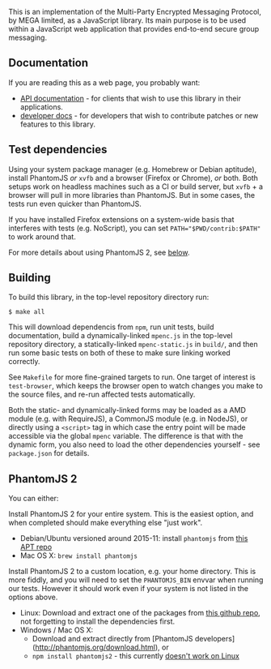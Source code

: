 This is an implementation of the Multi-Party Encrypted Messaging Protocol, by
MEGA limited, as a JavaScript library. Its main purpose is to be used within a
JavaScript web application that provides end-to-end secure group messaging.

## Documentation

If you are reading this as a web page, you probably want:

- [API documentation](../../doc/api/module-mpenc.html) - for clients that wish
  to use this library in their applications.
- [developer docs](../../doc/dev/module-mpenc.html) - for developers that wish
  to contribute patches or new features to this library.

## Test dependencies

Using your system package manager (e.g. Homebrew or Debian aptitude), install
PhantomJS *or* `xvfb` and a browser (Firefox or Chrome), *or* both. Both setups
work on headless machines such as a CI or build server, but `xvfb` + a browser
will pull in more libraries than PhantomJS. But in some cases, the tests run
even quicker than PhantomJS.

If you have installed Firefox extensions on a system-wide basis that interferes
with tests (e.g. NoScript), you can set `PATH="$PWD/contrib:$PATH"` to work
around that.

For more details about using PhantomJS 2, see [below](#PhantomJS_2).

## Building

To build this library, in the top-level repository directory run:

    $ make all

This will download dependencis from `npm`, run unit tests, build documentation,
build a dynamically-linked `mpenc.js` in the top-level repository directory, a
statically-linked `mpenc-static.js` in `build/`, and then run some basic tests
on both of these to make sure linking worked correctly.

See `Makefile` for more fine-grained targets to run. One target of interest is
`test-browser`, which keeps the browser open to watch changes you make to the
source files, and re-run affected tests automatically.

Both the static- and dynamically-linked forms may be loaded as a AMD module
(e.g. with RequireJS), a CommonJS module (e.g. in NodeJS), or directly using a
`<script>` tag in which case the entry point will be made accessible via the
global `mpenc` variable. The difference is that with the dynamic form, you also
need to load the other dependencies yourself - see `package.json` for details.

<a name="PhantomJS_2"></a>
## PhantomJS 2

You can either:

Install PhantomJS 2 for your entire system. This is the easiest option, and
when completed should make everything else "just work".

- Debian/Ubuntu versioned around 2015-11: install `phantomjs` from [this APT
  repo](https://people.debian.org/~infinity0/apt/)
- Mac OS X: `brew install phantomjs`

Install PhantomJS 2 to a custom location, e.g. your home directory. This is
more fiddly, and you will need to set the `PHANTOMJS_BIN` envvar when running
our tests. However it should work even if your system is not listed in the
options above.

- Linux: Download and extract one of the packages from [this github
  repo](https://github.com/bprodoehl/phantomjs/releases/), not forgetting to
  install the dependencies first.
- Windows / Mac OS X:
  - Download and extract directly from [PhantomJS
    developers] (http://phantomjs.org/download.html), or
  - `npm install phantomjs2` - this currently [doesn't work on
    Linux](https://github.com/zeevl/phantomjs2/pull/3)
